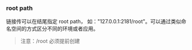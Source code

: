 
### root path
链接传可以在结尾指定 root path， 如："127.0.0.1:2181/root"。可以通过类似命名空间的方式区分不同的环境或者应用。
> 注意：/root 必须提前创建